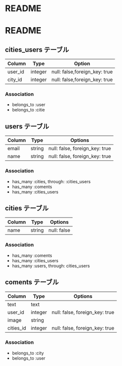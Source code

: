 # README

# README

## cities_users テーブル
|Column|Type|Option|
|------|----|------|
|user_id|integer|null: false,foreign_key: true|
|city_id|integer|null: false,foreign_key: true|
### Association
- belongs_to :user
- belongs_to :citie

## users テーブル
|Column|Type|Options|
|------|----|-------|
|email|string|null: false, foreign_key: true|
|name|string|null: false, foreign_key: true|
### Association
- has_many :cities, through:   :cities_users
- has_many :coments
- has_many :cities_users

## cities テーブル
|Column|Type|Options|
|------|----|-------|
|name|string|null: false|
### Association
- has_many :coments
- has_many :cities_users
- has_many :users, through:  cities_users

## coments テーブル
|Column|Type|Options|
|------|----|-------|
|text|text||
|user_id|integer|null: false, foreign_key: true|
|image|string||
|cities_id|integer|null: false, foreign_key: true|
### Association
- belongs_to :city
- belongs_to :user

